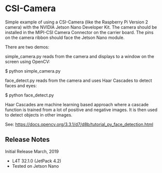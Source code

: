 # CSI-Camera
Simple example of using a CSI-Camera (like the Raspberry Pi Version 2 camera) with the NVIDIA Jetson Nano Developer Kit.
The camera should be installed in the MIPI-CSI Camera Connector on the carrier board. The pins on the camera ribbon should face the Jetson Nano module.

There are two demos:

simple_camera.py reads from the camera and displays to a window on the screen using OpenCV:

$ python simple_camera.py

face_detect.py reads from the camera and uses  Haar Cascades to detect faces and eyes:

$ python face_detect.py

Haar Cascades are machine learning based approach where a cascade function is trained from a lot of positive and negative images. It is then used to detect objects in other images. 

See: https://docs.opencv.org/3.3.1/d7/d8b/tutorial_py_face_detection.html 

<h2>Release Notes</h2>

Initial Release March, 2019
* L4T 32.1.0 (JetPack 4.2)
* Tested on Jetson Nano


